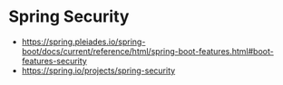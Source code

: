 # Spring Security
- https://spring.pleiades.io/spring-boot/docs/current/reference/html/spring-boot-features.html#boot-features-security
- https://spring.io/projects/spring-security